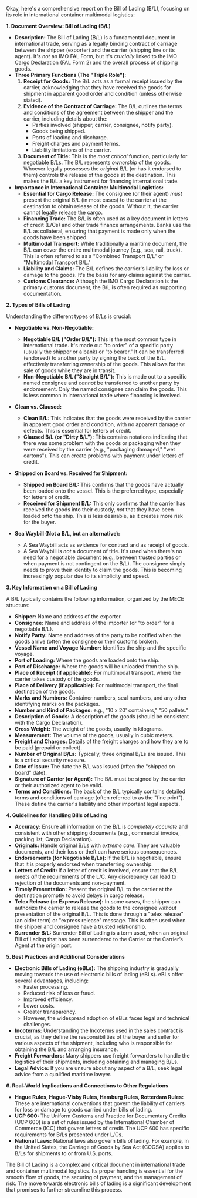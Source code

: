 Okay, here's a comprehensive report on the Bill of Lading (B/L), focusing on its role in international container multimodal logistics:

**1. Document Overview: Bill of Lading (B/L)**

*   **Description:** The Bill of Lading (B/L) is a fundamental document in international trade, serving as a legally binding contract of carriage between the shipper (exporter) and the carrier (shipping line or its agent). It's *not* an IMO FAL Form, but it's *crucially* linked to the IMO Cargo Declaration (FAL Form 2) and the overall process of shipping goods.
*   **Three Primary Functions (The "Triple Role"):**
    1.  **Receipt for Goods:** The B/L acts as a formal receipt issued by the carrier, acknowledging that they have received the goods for shipment in apparent good order and condition (unless otherwise stated).
    2.  **Evidence of the Contract of Carriage:** The B/L outlines the terms and conditions of the agreement between the shipper and the carrier, including details about the:
        *   Parties involved (shipper, carrier, consignee, notify party).
        *   Goods being shipped.
        *   Ports of loading and discharge.
        *   Freight charges and payment terms.
        *   Liability limitations of the carrier.
    3.  **Document of Title:** This is the *most critical* function, particularly for negotiable B/Ls. The B/L represents *ownership* of the goods. Whoever legally possesses the *original* B/L (or has it endorsed to them) controls the release of the goods at the destination. This makes the B/L a key instrument for financing international trade.
*   **Importance in International Container Multimodal Logistics:**
    *   **Essential for Cargo Release:** The consignee (or their agent) *must* present the original B/L (in most cases) to the carrier at the destination to obtain release of the goods. Without it, the carrier cannot legally release the cargo.
    *   **Financing Trade:** The B/L is often used as a key document in letters of credit (L/Cs) and other trade finance arrangements. Banks use the B/L as collateral, ensuring that payment is made only when the goods have been shipped.
    *   **Multimodal Transport:** While traditionally a maritime document, the B/L can cover the entire multimodal journey (e.g., sea, rail, truck). This is often referred to as a "Combined Transport B/L" or "Multimodal Transport B/L."
    *   **Liability and Claims:** The B/L defines the carrier's liability for loss or damage to the goods. It's the basis for any claims against the carrier.
    *   **Customs Clearance:** Although the IMO Cargo Declaration is the primary customs document, the B/L is often required as supporting documentation.

**2. Types of Bills of Lading**

Understanding the different types of B/Ls is crucial:

*   **Negotiable vs. Non-Negotiable:**
    *   **Negotiable B/L ("Order B/L"):** This is the most common type in international trade. It's made out "to order" of a specific party (usually the shipper or a bank) or "to bearer." It can be transferred (endorsed) to another party by signing the back of the B/L, effectively transferring ownership of the goods. This allows for the sale of goods while they are in transit.
    *   **Non-Negotiable B/L ("Straight B/L"):** This is made out to a specific named consignee and *cannot* be transferred to another party by endorsement. Only the named consignee can claim the goods. This is less common in international trade where financing is involved.

*   **Clean vs. Claused:**
    *   **Clean B/L:** This indicates that the goods were received by the carrier in apparent good order and condition, with no apparent damage or defects. This is essential for letters of credit.
    *   **Claused B/L (or "Dirty B/L"):** This contains notations indicating that there was some problem with the goods or packaging when they were received by the carrier (e.g., "packaging damaged," "wet cartons"). This can create problems with payment under letters of credit.

*   **Shipped on Board vs. Received for Shipment:**
    *   **Shipped on Board B/L:** This confirms that the goods have actually been loaded onto the vessel. This is the preferred type, especially for letters of credit.
    *   **Received for Shipment B/L:** This only confirms that the carrier has received the goods into their custody, *not* that they have been loaded onto the ship. This is less desirable, as it creates more risk for the buyer.

*   **Sea Waybill (Not a B/L, but an alternative):**
     *  A Sea Waybill acts as evidence for contract and as receipt of goods.
    *   A Sea Waybill is *not* a document of title. It's used when there's no need for a negotiable document (e.g., between trusted parties or when payment is not contingent on the B/L). The consignee simply needs to prove their identity to claim the goods. This is becoming increasingly popular due to its simplicity and speed.

**3. Key Information on a Bill of Lading**

A B/L typically contains the following information, organized by the MECE structure:

*   **Shipper:** Name and address of the exporter.
*   **Consignee:** Name and address of the importer (or "to order" for a negotiable B/L).
*   **Notify Party:** Name and address of the party to be notified when the goods arrive (often the consignee or their customs broker).
*   **Vessel Name and Voyage Number:** Identifies the ship and the specific voyage.
*   **Port of Loading:** Where the goods are loaded onto the ship.
*   **Port of Discharge:** Where the goods will be unloaded from the ship.
*   **Place of Receipt (if applicable):** For multimodal transport, where the carrier takes custody of the goods.
*   **Place of Delivery (if applicable):** For multimodal transport, the final destination of the goods.
*   **Marks and Numbers:** Container numbers, seal numbers, and any other identifying marks on the packages.
*   **Number and Kind of Packages:** e.g., "10 x 20' containers," "50 pallets."
*   **Description of Goods:** A description of the goods (should be consistent with the Cargo Declaration).
*   **Gross Weight:** The weight of the goods, usually in kilograms.
*   **Measurement:** The volume of the goods, usually in cubic meters.
*   **Freight and Charges:** Details of the freight charges and how they are to be paid (prepaid or collect).
*   **Number of Original B/Ls:** Typically, three original B/Ls are issued. This is a critical security measure.
*   **Date of Issue:** The date the B/L was issued (often the "shipped on board" date).
*   **Signature of Carrier (or Agent):** The B/L must be signed by the carrier or their authorized agent to be valid.
*   **Terms and Conditions:** The back of the B/L typically contains detailed terms and conditions of carriage (often referred to as the "fine print"). These define the carrier's liability and other important legal aspects.

**4. Guidelines for Handling Bills of Lading**

*   **Accuracy:** Ensure all information on the B/L is *completely accurate* and consistent with other shipping documents (e.g., commercial invoice, packing list, Cargo Declaration).
*   **Originals:** Handle original B/Ls with *extreme care*. They are valuable documents, and their loss or theft can have serious consequences.
*   **Endorsements (for Negotiable B/Ls):** If the B/L is negotiable, ensure that it is properly endorsed when transferring ownership.
*   **Letters of Credit:** If a letter of credit is involved, ensure that the B/L meets *all* the requirements of the L/C. Any discrepancy can lead to rejection of the documents and non-payment.
*   **Timely Presentation:** Present the original B/L to the carrier at the destination promptly to avoid delays in cargo release.
*   **Telex Release (or Express Release):** In some cases, the shipper can authorize the carrier to release the goods to the consignee *without* presentation of the original B/L. This is done through a "telex release" (an older term) or "express release" message. This is often used when the shipper and consignee have a trusted relationship.
*   **Surrender B/L:** Surrender Bill of Lading is a term used, when an original Bill of Lading that has been surrendered to the Carrier or the Carrier’s Agent at the origin port.

**5. Best Practices and Additional Considerations**

*   **Electronic Bills of Lading (eBLs):** The shipping industry is gradually moving towards the use of electronic bills of lading (eBLs). eBLs offer several advantages, including:
    *   Faster processing.
    *   Reduced risk of loss or fraud.
    *   Improved efficiency.
    *   Lower costs.
    *   Greater transparency.
    *   However, the widespread adoption of eBLs faces legal and technical challenges.
*   **Incoterms:** Understanding the Incoterms used in the sales contract is crucial, as they define the responsibilities of the buyer and seller for various aspects of the shipment, including who is responsible for obtaining the B/L and arranging insurance.
*   **Freight Forwarders:** Many shippers use freight forwarders to handle the logistics of their shipments, including obtaining and managing B/Ls.
*   **Legal Advice:** If you are unsure about any aspect of a B/L, seek legal advice from a qualified maritime lawyer.

**6. Real-World Implications and Connections to Other Regulations**

*   **Hague Rules, Hague-Visby Rules, Hamburg Rules, Rotterdam Rules:** These are international conventions that govern the liability of carriers for loss or damage to goods carried under bills of lading.
*   **UCP 600:** The Uniform Customs and Practice for Documentary Credits (UCP 600) is a set of rules issued by the International Chamber of Commerce (ICC) that govern letters of credit. The UCP 600 has specific requirements for B/Ls presented under L/Cs.
*   **National Laws:** National laws also govern bills of lading. For example, in the United States, the Carriage of Goods by Sea Act (COGSA) applies to B/Ls for shipments to or from U.S. ports.

The Bill of Lading is a complex and critical document in international trade and container multimodal logistics. Its proper handling is essential for the smooth flow of goods, the securing of payment, and the management of risk. The move towards electronic bills of lading is a significant development that promises to further streamline this process.

